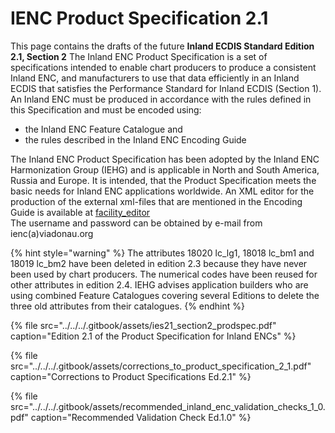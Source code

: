 # IENC Product Specification 2.1

This page contains the drafts of the future **Inland ECDIS Standard Edition 2.1, Section 2** The Inland ENC Product Specification is a set of specifications intended to enable chart producers to produce a consistent Inland ENC, and manufacturers to use that data efficiently in an Inland ECDIS that satisfies the Performance Standard for Inland ECDIS \(Section 1\). An Inland ENC must be produced in accordance with the rules defined in this Specification and must be encoded using:

* the Inland ENC Feature Catalogue and
* the rules described in the Inland ENC Encoding Guide

The Inland ENC Product Specification has been adopted by the Inland ENC Harmonization Group \(IEHG\) and is applicable in North and South America, Russia and Europe. It is intended, that the Product Specification meets the basic needs for Inland ENC applications worldwide. An XML editor for the production of the external xml-files that are mentioned in the Encoding Guide is available at [facility\_editor](http://ienc.openecdis.org/facility_editor/)  
The username and password can be obtained by e-mail from ienc\(a\)viadonau.org

{% hint style="warning" %}
The attributes 18020 lc\_lg1, 18018 lc\_bm1 and 18019 lc\_bm2 have been deleted in edition 2.3 because they have never been used by chart producers. The numerical codes have been reused for other attributes in edition 2.4. IEHG advises application builders who are using combined Feature Catalogues covering several Editions to delete the three old attributes from their catalogues.
{% endhint %}

{% file src="../../../.gitbook/assets/ies21\_section2\_prodspec.pdf" caption="Edition 2.1 of the Product Specification for Inland ENCs" %}

{% file src="../../../.gitbook/assets/corrections\_to\_product\_specification\_2\_1.pdf" caption="Corrections to Product Specifications Ed.2.1" %}

{% file src="../../../.gitbook/assets/recommended\_inland\_enc\_validation\_checks\_1\_0.pdf" caption="Recommended Validation Check Ed.1.0" %}

